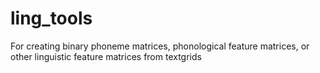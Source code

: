 # ling_tools
For creating binary phoneme matrices, phonological feature matrices, or other linguistic feature matrices from textgrids

